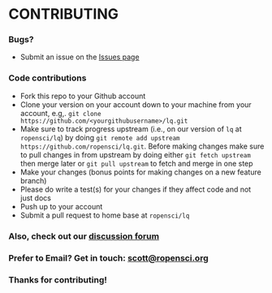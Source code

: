 # CONTRIBUTING #

### Bugs?

* Submit an issue on the [Issues page](https://github.com/ropensci/lq/issues)

### Code contributions

* Fork this repo to your Github account
* Clone your version on your account down to your machine from your account, e.g,. `git clone https://github.com/<yourgithubusername>/lq.git`
* Make sure to track progress upstream (i.e., on our version of `lq` at `ropensci/lq`) by doing `git remote add upstream https://github.com/ropensci/lq.git`. Before making changes make sure to pull changes in from upstream by doing either `git fetch upstream` then merge later or `git pull upstream` to fetch and merge in one step
* Make your changes (bonus points for making changes on a new feature branch)
* Please do write a test(s) for your changes if they affect code and not just docs
* Push up to your account
* Submit a pull request to home base at `ropensci/lq`

### Also, check out our [discussion forum](https://discuss.ropensci.org)

### Prefer to Email? Get in touch: [scott@ropensci.org](mailto:scott@ropensci.org)

### Thanks for contributing!

